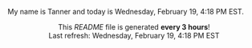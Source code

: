 My name is Tanner and today is Wednesday, February 19, 4:18 PM EST.

<p align="center">This <i>README</i> file is generated <b>every 3 hours</b>!</br>Last refresh: Wednesday, February 19, 4:18 PM EST<br /></p>

